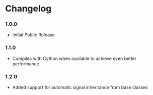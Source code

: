 Changelog
=========

### 1.0.0
- Initial Public Release

### 1.1.0
- Compiles with Cython when available to achieve even better performance

### 1.2.0
- Added support for automatic signal inheritance from base classes

